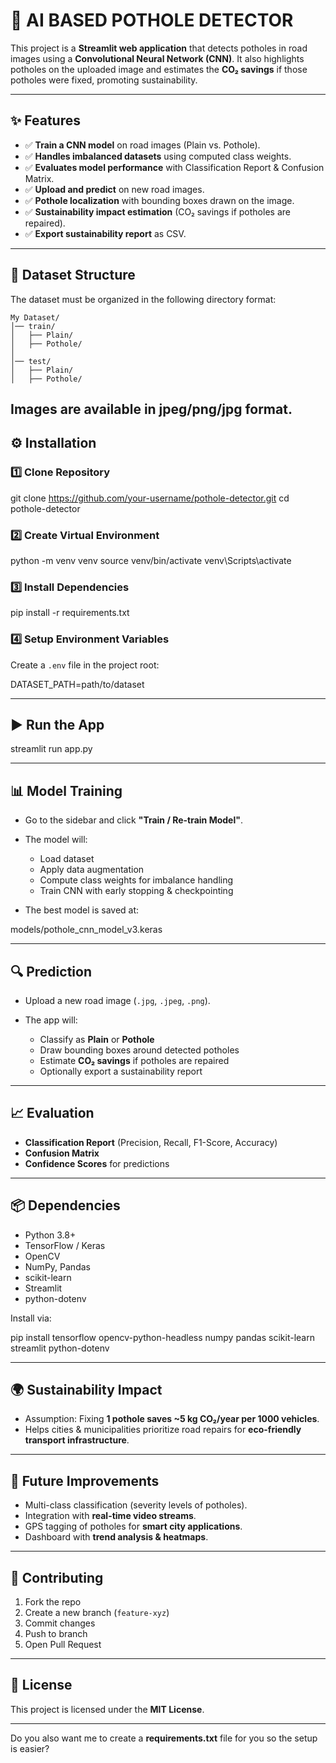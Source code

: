 # 🚧 AI BASED POTHOLE DETECTOR

This project is a **Streamlit web application** that detects potholes in road images using a **Convolutional Neural Network (CNN)**.
It also highlights potholes on the uploaded image and estimates the **CO₂ savings** if those potholes were fixed, promoting sustainability.

---

## ✨ Features

* ✅ **Train a CNN model** on road images (Plain vs. Pothole).
* ✅ **Handles imbalanced datasets** using computed class weights.
* ✅ **Evaluates model performance** with Classification Report & Confusion Matrix.
* ✅ **Upload and predict** on new road images.
* ✅ **Pothole localization** with bounding boxes drawn on the image.
* ✅ **Sustainability impact estimation** (CO₂ savings if potholes are repaired).
* ✅ **Export sustainability report** as CSV.

---

## 📂 Dataset Structure

The dataset must be organized in the following directory format:
```
My Dataset/
│── train/
│   ├── Plain/
│   ├── Pothole/
│
│── test/
│   ├── Plain/
│   ├── Pothole/

```

Images are available in jpeg/png/jpg format.
---

## ⚙️ Installation

### 1️⃣ Clone Repository

git clone https://github.com/your-username/pothole-detector.git
cd pothole-detector


### 2️⃣ Create Virtual Environment

python -m venv venv
source venv/bin/activate
venv\Scripts\activate

### 3️⃣ Install Dependencies

pip install -r requirements.txt


### 4️⃣ Setup Environment Variables

Create a `.env` file in the project root:

DATASET_PATH=path/to/dataset

---

## ▶️ Run the App

streamlit run app.py

---

## 📊 Model Training

* Go to the sidebar and click **"Train / Re-train Model"**.
* The model will:

  * Load dataset
  * Apply data augmentation
  * Compute class weights for imbalance handling
  * Train CNN with early stopping & checkpointing
* The best model is saved at:

models/pothole_cnn_model_v3.keras

---

## 🔍 Prediction

* Upload a new road image (`.jpg`, `.jpeg`, `.png`).
* The app will:

  * Classify as **Plain** or **Pothole**
  * Draw bounding boxes around detected potholes
  * Estimate **CO₂ savings** if potholes are repaired
  * Optionally export a sustainability report

---

## 📈 Evaluation

* **Classification Report** (Precision, Recall, F1-Score, Accuracy)
* **Confusion Matrix**
* **Confidence Scores** for predictions

---

## 📦 Dependencies

* Python 3.8+
* TensorFlow / Keras
* OpenCV
* NumPy, Pandas
* scikit-learn
* Streamlit
* python-dotenv

Install via:

pip install tensorflow opencv-python-headless numpy pandas scikit-learn streamlit python-dotenv

---

## 🌍 Sustainability Impact

* Assumption: Fixing **1 pothole saves \~5 kg CO₂/year per 1000 vehicles**.
* Helps cities & municipalities prioritize road repairs for **eco-friendly transport infrastructure**.

---

## 📌 Future Improvements

* Multi-class classification (severity levels of potholes).
* Integration with **real-time video streams**.
* GPS tagging of potholes for **smart city applications**.
* Dashboard with **trend analysis & heatmaps**.

---

## 🤝 Contributing

1. Fork the repo
2. Create a new branch (`feature-xyz`)
3. Commit changes
4. Push to branch
5. Open Pull Request

---

## 📜 License

This project is licensed under the **MIT License**.

---

Do you also want me to create a **requirements.txt** file for you so the setup is easier?
